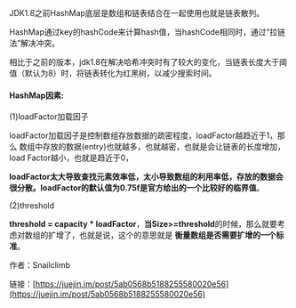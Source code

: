 JDK1.8之前HashMap底层是数组和链表结合在一起使用也就是链表散列。

HashMap通过key的hashCode来计算hash值，当hashCode相同时，通过“拉链法”解决冲突。

相比于之前的版本，jdk1.8在解决哈希冲突时有了较大的变化，当链表长度大于阈值（默认为8）时，将链表转化为红黑树，以减少搜索时间。

#### HashMap因素:

\(1\)loadFactor加载因子

loadFactor加载因子是控制数组存放数据的疏密程度，loadFactor越趋近于1，那么 数组中存放的数据\(entry\)也就越多，也就越密，也就是会让链表的长度增加，load Factor越小，也就是趋近于0，

**loadFactor太大导致查找元素效率低，太小导致数组的利用率低，存放的数据会很分散。loadFactor的默认值为0.75f是官方给出的一个比较好的临界值**。

\(2\)threshold

**threshold = capacity \* loadFactor**，**当Size&gt;=threshold**的时候，那么就要考虑对数组的扩增了，也就是说，这个的意思就是 **衡量数组是否需要扩增的一个标准**。

作者：Snailclimb

链接：[https://juejin.im/post/5ab0568b5188255580020e56](https://juejin.im/post/5ab0568b5188255580020e56)



